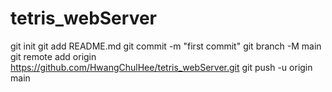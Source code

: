 # tetris_webServer
git init
git add README.md
git commit -m "first commit"
git branch -M main
git remote add origin https://github.com/HwangChulHee/tetris_webServer.git
git push -u origin main